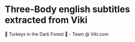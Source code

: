 # Three-Body english subtitles extracted from Viki
🦃 Turkeys in the Dark Forest 🌲 - Team @ Viki.com
